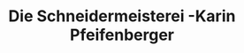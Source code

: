 ---
title: "Die Schneidermeisterei -Karin Pfeifenberger"
url: /wien/die-schneidermeisterei-karin-pfeifenberger/
shop: Schneiderei
---